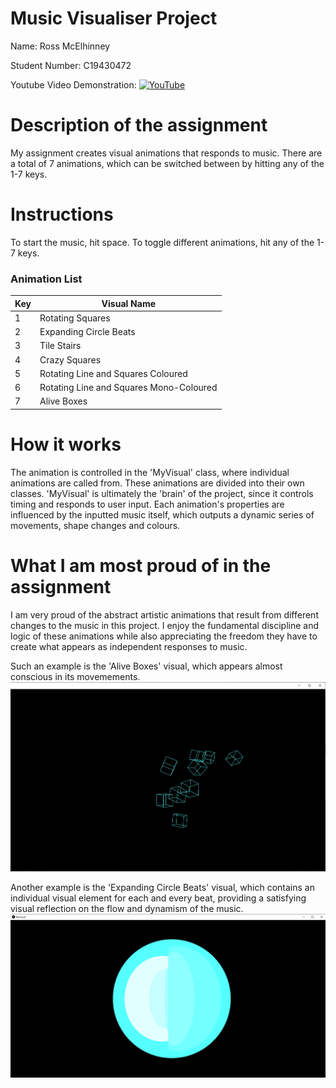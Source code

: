 # Music Visualiser Project

Name: Ross McElhinney

Student Number: C19430472

Youtube Video Demonstration:
[![YouTube](http://img.youtube.com/vi/uRYmBVHBL6I/0.jpg)](https://www.youtube.com/watch?v=uRYmBVHBL6I)

# Description of the assignment

My assignment creates visual animations that responds to music. There are a total of
7 animations, which can be switched between by hitting any of the 1-7 keys.

# Instructions

To start the music, hit space.
To toggle different animations, hit any of the 1-7 keys.

### Animation List

| Key | Visual Name                             |
| --- | --------------------------------------- |
| 1   | Rotating Squares                        |
| 2   | Expanding Circle Beats                  |
| 3   | Tile Stairs                             |
| 4   | Crazy Squares                           |
| 5   | Rotating Line and Squares Coloured      |
| 6   | Rotating Line and Squares Mono-Coloured |
| 7   | Alive Boxes                             |

# How it works

The animation is controlled in the 'MyVisual' class, where individual animations
are called from. These animations are divided into their own classes.
'MyVisual' is ultimately the 'brain' of the project, since it controls timing and
responds to user input.
Each animation's properties are influenced by the inputted music itself, which outputs a
dynamic series of movements, shape changes and colours.

# What I am most proud of in the assignment

I am very proud of the abstract artistic animations that result from different changes to
the music in this project. I enjoy the fundamental discipline and logic of these animations while also
appreciating the freedom they have to create what appears as independent responses to music.

Such an example is the 'Alive Boxes' visual, which appears almost conscious in its movemements.
![Example](images/independentAnimation.png)

Another example is the 'Expanding Circle Beats' visual, which contains an individual visual element
for each and every beat, providing a satisfying visual reflection on the flow and dynamism of the music.
![Example](images/CircleBeats.png)
